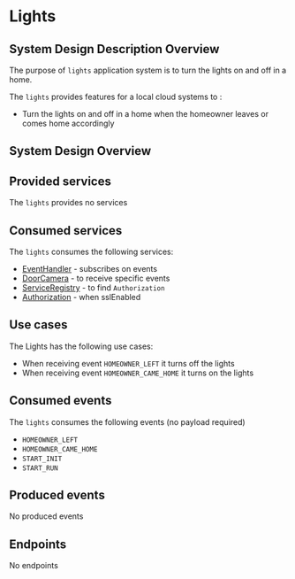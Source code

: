 # Lights

<a name="lights_sdd" />

## System Design Description Overview

The purpose of `lights` application system is to turn the lights on and off in a home.

The `lights` provides features for a local cloud systems to :
* Turn the lights on and off in a home when the homeowner leaves or comes home accordingly

<a name="lights_sysd" />

## System Design Overview

<a name="lights_provided_services" />

## Provided services

The `lights` provides no services

<a name="lights_consumed_services" />

## Consumed services

The `lights` consumes the following services:
* [EventHandler](https://github.com/arrowhead-f/core-java-spring/blob/aitia-docs/eventhandler) - subscribes on events
* [DoorCamera](/docs/doorcamera) - to receive specific events
* [ServiceRegistry](https://github.com/arrowhead-f/core-java-spring/blob/aitia-docs/serviceregistry) - to find `Authorization`
* [Authorization](https://github.com/arrowhead-f/core-java-spring/blob/aitia-docs/authorization) - when sslEnabled

<a name="lights_usecases" />

## Use cases

The Lights has the following use cases:
* When receiving event `HOMEOWNER_LEFT` it turns off the lights
* When receiving event `HOMEOWNER_CAME_HOME` it turns on the lights

<a name="lights_consumed_events" />

## Consumed events

The `lights` consumes the following events (no payload required)
* `HOMEOWNER_LEFT`
* `HOMEOWNER_CAME_HOME`
* `START_INIT`
* `START_RUN`

<a name="lights_produced_events" />

## Produced events

No produced events

<a name="lights_endpoints" />

## Endpoints

No endpoints

